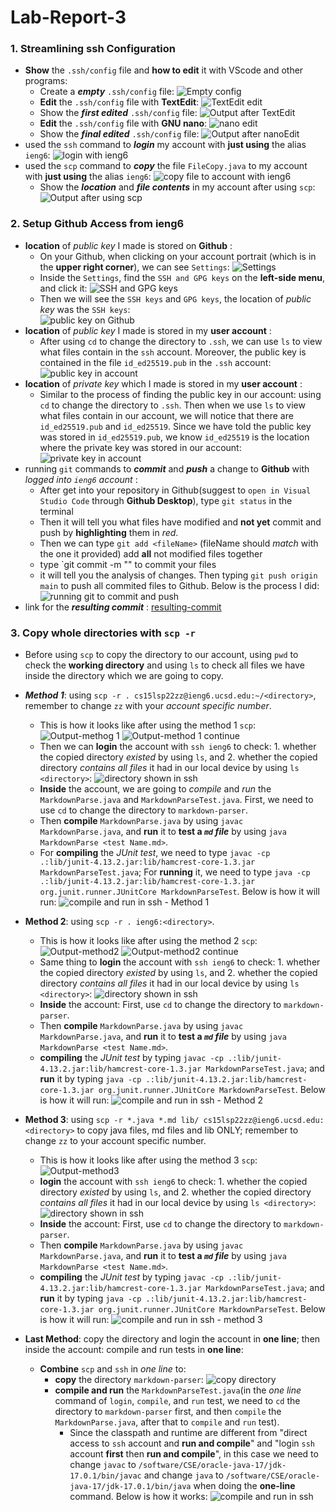 # Lab-Report-3

### 1. Streamlining ssh Configuration
* **Show** the  `.ssh/config` file and **how to edit** it with VScode and other programs:
  * Create a **_empty_** `.ssh/config` file:
   ![Empty config](Choice%201/show%20empty%20config%20file.png)
  * **Edit** the `.ssh/config` file with **TextEdit**:
   ![TextEdit edit](Choice%201/edit%20config%20in%20TextEdit.png)
  * Show the **_first edited_** `.ssh/config` file:
   ![Output after TextEdit](Choice%201/show%20output%20config%20after%20TestEdit.png)
  * **Edit** the `.ssh/config` file with **GNU nano**:
   ![nano edit](Choice%201/edit%20config%20in%20GNU%20nano.png)
  * Show the **_final edited_** `.ssh/config` file:
   ![Output after nanoEdit](Choice%201/show%20output%20config%20after%20nanoEdit.png)
* used the `ssh` command to **_login_** my account with **just using** the alias `ieng6`:
![login with **ieng6**](Choice%201/ssh%20login%20account%20with%20alias.png)
* used the `scp` command to **_copy_** the file `FileCopy.java` to my account with **just using** the alias `ieng6`:
![copy file to account with **ieng6**](Choice%201/scp%20copy%20file%20with%20alias.png)
  * Show the **_location_** and **_file contents_** in my account after using `scp`:
   ![Output after using **scp**](Choice%201/output%20from%20account%20after%20scp.png)


### 2. Setup Github Access from ieng6
* **location** of _public key_ I made is stored on **Github** :
  * On your Github, when clicking on your account portrait (which is in the **upper right corner**), we can see `Settings`: 
   ![Settings](Choice%202/click%20setting.png)
  * Inside the `Settings`, find the `SSH and GPG keys` on the **left-side menu**, and click it:
   ![SSH and GPG keys](Choice%202/click%20SSH%20and%20GPG%20keys.png)
  * Then we will see the `SSH keys` and `GPG keys`, the location of _public key_ was the `SSH keys`:  
   ![public key on Github](Choice%202/public%20key%20stored%20on%20Github.png)
* **location** of _public key_ I made is stored in my **user account** :
  * After using `cd` to change the directory to `.ssh`, we can use `ls` to view what files contain in the `ssh` account. Moreover, the public key is contained in the file `id_ed25519.pub` in the `.ssh` account: 
   ![public key in account](Choice%202/location%20of%20storing%20pub.%20key%20in%20account.png)
* **location** of _private key_ which I made is stored in my **user account** :
  * Similar to the process of finding the public key in our account: using `cd` to change the directory to `.ssh`. Then when we use `ls` to view what files contain in our account, we will notice that there are `id_ed25519.pub` and `id_ed25519`. Since we have told the public key was stored in `id_ed25519.pub`, we know `id_ed25519` is the location where the private key was stored in our account:
   ![private key in account](Choice%202/location%20of%20storing%20priv.key%20in%20account.png)
* running `git` commands to **_commit_** and **_push_** a change to **Github** with _logged into `ieng6` account_ :
  * After get into your repository in Github(suggest to `open in Visual Studio Code` through **Github Desktop**), type `git status` in the terminal
  * Then it will tell you what files have modified and **not yet** commit and push by **highlighting** them in _red_.
  * Then we can type `git add <fileName>` (fileName should _match_ with the one it provided) add **all** not modified files together
  * type `git commit -m "<any description you want>" to commit your files
  * it will tell you the analysis of changes. Then typing `git push origin main` to push all commited files to Github. Below is the process I did:
   ![running git to commit and push](Choice%202/run%20git%20to%20push%20success.png)     
* link for the **_resulting commit_** :
[resulting-commit](https://github.com/BellaL6/markdown-parser/commit/e8c49a69268068d0cd6b64d2ffc2dd6b282fedee)

### 3. Copy whole directories with `scp -r`
* Before using `scp` to copy the directory to our account, using `pwd` to check the **working directory** and using `ls` to check all files we have inside the directory which we are going to copy. 

* **_Method 1_**: using `scp -r . cs15lsp22zz@ieng6.ucsd.edu:~/<directory>`, remember to change `zz` with your _account specific number_.
  * This is how it looks like after using the method 1 `scp`: 
   ![Output-methog 1](Choice%203/scp%20copy%20directory%20to%20remote%201.1.png)
   ![Output-method 1 continue](Choice%203/scp%20copy%20directory%20to%20remote%201.2.png)
  * Then we can **login** the account with `ssh ieng6` to check: 1. whether the copied directory _existed_ by using `ls`, and 2. whether the copied directory _contains all files_ it had in our local device by using `ls <directory>`:
   ![directory shown in ssh](Choice%203/output%20markdown-parser%20in%20ssh%20account1.png)
  * **Inside** the account, we are going to _compile_ and _run_ the `MarkdownParse.java` and `MarkdownParseTest.java`. First, we need to use `cd` to change the directory to `markdown-parser`.
  * Then **compile** `MarkdownParse.java` by using `javac MarkdownParse.java`, and **run** it to **test a _`md` file_** by using `java MarkdownParse <test Name.md>`.
  * For **compiling** the _JUnit test_, we need to type `javac -cp .:lib/junit-4.13.2.jar:lib/hamcrest-core-1.3.jar MarkdownParseTest.java`; For **running** it, we need to type `java -cp .:lib/junit-4.13.2.jar:lib/hamcrest-core-1.3.jar org.junit.runner.JUnitCore MarkdownParseTest`. Below is how it will run:
   ![compile and run in ssh - Method 1](Choice%203/compile%20and%20run%20tests%20after%20scp1.png) 

* **Method 2**: using `scp -r . ieng6:<directory>`. 
  * This is how it looks like after using the method 2 `scp`:
   ![Output-method2](Choice%203/scp%20copy%20directory%202.1.png)
   ![Output-method2 continue](Choice%203/scp%20copy%20directory%202.2.png)
  * Same thing to **login** the account with `ssh ieng6` to check: 1. whether the copied directory _existed_ by using `ls`, and 2. whether the copied directory _contains all files_ it had in our local device by using `ls <directory>`:
   ![directory shown in ssh](Choice%203/output%20markdown-parser%20in%20ssh%202.png)
  * **Inside** the account: First, use `cd` to change the directory to `markdown-parser`.
  * Then **compile** `MarkdownParse.java` by using `javac MarkdownParse.java`, and **run** it to **test a _`md` file_** by using `java MarkdownParse <test Name.md>`.
  * **compiling** the _JUnit test_ by typing `javac -cp .:lib/junit-4.13.2.jar:lib/hamcrest-core-1.3.jar MarkdownParseTest.java`; and **run** it by typing `java -cp .:lib/junit-4.13.2.jar:lib/hamcrest-core-1.3.jar org.junit.runner.JUnitCore MarkdownParseTest`. Below is how it will run:
   ![compile and run in ssh - Method 2](Choice%203/compile%20and%20run%20test%20in%20ssh%202.png)

* **Method 3**: using `scp -r *.java *.md lib/ cs15lsp22zz@ieng6.ucsd.edu:<directory>` to copy java files, md files and lib ONLY; remember to change `zz` to your account specific number.
  * This is how it looks like after using the method 3 `scp`:
   ![Output-method3](Choice%203/scp%20only%20javaFile%20mdFile%20and%20lib%20from%20directory%20to%20ssh%203.png)
  * **login** the account with `ssh ieng6` to check: 1. whether the copied directory _existed_ by using `ls`, and 2. whether the copied directory _contains all files_ it had in our local device by using `ls <directory>`:
   ![directory shown in ssh](Choice%203/output%20markdown-parser%20in%20ssh%203.png)
  * **Inside** the account: First, use `cd` to change the directory to `markdown-parser`.
  * Then **compile** `MarkdownParse.java` by using `javac MarkdownParse.java`, and **run** it to **test a _`md` file_** by using `java MarkdownParse <test Name.md>`.
  * **compiling** the _JUnit test_ by typing `javac -cp .:lib/junit-4.13.2.jar:lib/hamcrest-core-1.3.jar MarkdownParseTest.java`; and **run** it by typing `java -cp .:lib/junit-4.13.2.jar:lib/hamcrest-core-1.3.jar org.junit.runner.JUnitCore MarkdownParseTest`. Below is how it will run:
   ![compile and run in ssh - method 3](https://github.com/BellaL6/cse15l-lab-reports/blob/main/Choice%203/compile%20and%20run%20tests%203.png)

* **Last Method**: copy the directory and login the account in **one line**; then inside the account: compile and run tests in **one line**:
  * **Combine** `scp` and `ssh` in _one line_ to:
    * **copy** the directory `markdown-parser`: 
    ![copy directory](Choice%203/scp%20and%20ssh%20copy%20directory.png) 
    * **compile and run** the `MarkdownParseTest.java`(in the _one line_ command of `login`, `compile`, and `run` test, we need to `cd` the directory to `markdown-parser` first, and then `compile` the `MarkdownParse.java`, after that to `compile` and `run` test).
      * Since the classpath and runtime are different from "direct access to `ssh` account and **run and compile**" and "login `ssh` account **first** then **run and compile**", in this case we need to change `javac` to `/software/CSE/oracle-java-17/jdk-17.0.1/bin/javac` and change `java` to `/software/CSE/oracle-java-17/jdk-17.0.1/bin/java` when doing the **one-line** command. Below is how it works:
       ![compile and run in ssh](Choice%203/scp%20and%20ssh%20run%20tests.png)  

